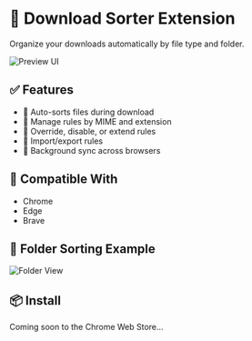 # 📂 Download Sorter Extension

Organize your downloads automatically by file type and folder.

![Preview UI](assets/screenshot.png)

## ✅ Features

- 📁 Auto-sorts files during download
- 🔧 Manage rules by MIME and extension
- 🧠 Override, disable, or extend rules
- 💾 Import/export rules
- 🔄 Background sync across browsers

## 🧪 Compatible With

- Chrome
- Edge
- Brave

## 📸 Folder Sorting Example

![Folder View](assets/folder-preview.png)

## 📦 Install

Coming soon to the Chrome Web Store…

